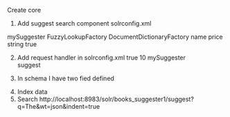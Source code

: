 Create core
1. Add suggest search component solrconfig.xml

  <searchComponent name="suggest" class="solr.SuggestComponent">
	  <lst name="suggester">
		<str name="name">mySuggester</str>
		<str name="lookupImpl">FuzzyLookupFactory</str>
		<str name="dictionaryImpl">DocumentDictionaryFactory</str>
		<str name="field">name</str>
		<str name="weightField">price</str>
		<str name="suggestAnalyzerFieldType">string</str>
		<str name="buildOnStartup">true</str>
	  </lst>
  </searchComponent>

  2. Add request handler in solrconfig.xml
    <requestHandler name="/suggest" class="solr.SearchHandler" startup="lazy">
	  <lst name="defaults">
		<str name="suggest">true</str>
		<str name="suggest.count">10</str>
		<str name="suggest.dictionary">mySuggester</str>   
	  </lst>
	  <arr name="components">
		<str>suggest</str>
	  </arr>
  </requestHandler>
  
  3. In schema I have two fied defined
   <field name="name" type="text_general" indexed="true" stored="true" multiValued="false" />
 <field name="description" type="text_general" indexed="true" stored="true" multiValued="false" />
  
  4. Index data 
  5. Search 
http://localhost:8983/solr/books_suggester1/suggest?q=The&wt=json&indent=true


